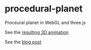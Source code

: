 procedural-planet
=================

Proceural planet in WebGL and three.js

See the [resulting 3D animation](http://holgerl.github.io/procedural-planet/)

See the [blog post](http://open.bekk.no/procedural-planet-in-webgl-and-three-js)

